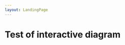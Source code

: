 ```yaml
---
layout: LandingPage
---
```


# Test of interactive diagram

<object type="image/svg+xml" data="web-queue.svg">  